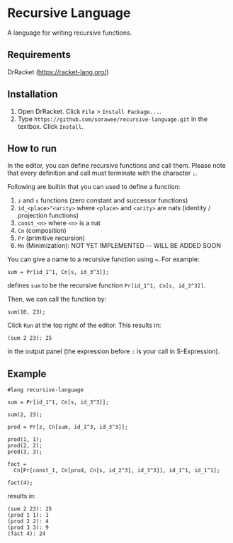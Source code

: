 # Recursive Language

A language for writing recursive functions.

## Requirements

DrRacket (https://racket-lang.org/)

## Installation

1. Open DrRacket. Click `File` > `Install Package...`.
2. Type `https://github.com/sorawee/recursive-language.git` in the textbox. Click `Install`.

## How to run

In the editor, you can define recursive functions and call them. Please note that every definition and call must terminate with the character `;`.

Following are builtin that you can used to define a function:

1. `z` and `s` functions (zero constant and successor functions)
2. `id_<place>^<arity>` where `<place>` and `<arity>` are nats (identity / projection functions)
3. `const_<n>` where `<n>` is a nat
4. `Cn` (composition)
5. `Pr` (primitive recursion)
6. `Mn` (Minimization): NOT YET IMPLEMENTED -- WILL BE ADDED SOON

You can give a name to a recursive function using `=`. For example:

```
sum = Pr[id_1^1, Cn[s, id_3^3]];
```

defines `sum` to be the recursive function `Pr[id_1^1, Cn[s, id_3^3]]`.

Then, we can call the function by:

```
sum(10, 23);
```


Click `Run` at the top right of the editor. This results in:

```
(sum 2 23): 25
```

in the output panel (the expression before `:` is your call in S-Expression).

## Example

```
#lang recursive-language

sum = Pr[id_1^1, Cn[s, id_3^3]];

sum(2, 23);

prod = Pr[z, Cn[sum, id_1^3, id_3^3]];

prod(1, 1);
prod(2, 2);
prod(3, 3);

fact =
  Cn[Pr[const_1, Cn[prod, Cn[s, id_2^3], id_3^3]], id_1^1, id_1^1];

fact(4);
```

results in:

```
(sum 2 23): 25
(prod 1 1): 1
(prod 2 2): 4
(prod 3 3): 9
(fact 4): 24
```

